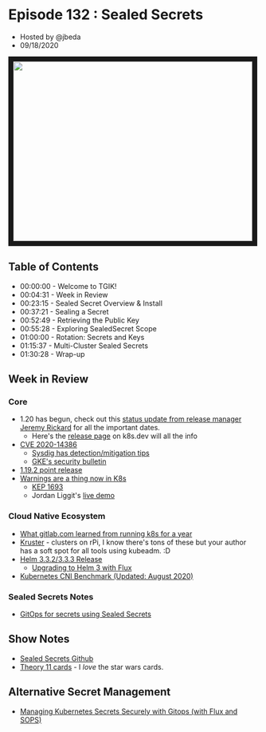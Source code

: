 # Episode 132 : Sealed Secrets

- Hosted by @jbeda
- 09/18/2020

<!--- Thumbnailed embed of the video, n8Xo_ghCIOSY is the video id from the youtube url --->

<a href="https://www.youtube.com/watch?x-cDk8DIvwE
" target="_blank"><img src="http://img.youtube.com/vi/x-cDk8DIvwE/hqdefault.jpg" width="480" height="360" border="10" /></a>

## Table of Contents

- 00:00:00 - Welcome to TGIK!
- 00:04:31 - Week in Review
- 00:23:15 - Sealed Secret Overview & Install
- 00:37:21 - Sealing a Secret
- 00:52:49 - Retrieving the Public Key
- 00:55:28 - Exploring SealedSecret Scope
- 01:00:00 - Rotation: Secrets and Keys
- 01:15:37 - Multi-Cluster Sealed Secrets
- 01:30:28 - Wrap-up

## Week in Review

### Core

- 1.20 has begun, check out this [status update from release manager Jeremy Rickard](https://groups.google.com/g/kubernetes-dev/c/-ErnMdUrDIE) for all the important dates.
    - Here's the [release page](https://www.kubernetes.dev/resources/release/) on k8s.dev will all the info 
- [CVE 2020-14386](https://cve.mitre.org/cgi-bin/cvename.cgi?name=CVE-2020-14386)
    - [Sysdig has detection/mitigation tips](https://sysdig.com/blog/cve-2020-14386-falco/)
    - [GKE's security bulletin](https://cloud.google.com/kubernetes-engine/docs/security-bulletins#gcp-2020-012)
- [1.19.2 point release](https://github.com/kubernetes/kubernetes/blob/master/CHANGELOG/CHANGELOG-1.19.md#changelog-since-v1191) 
- [Warnings are a thing now in K8s](https://kubernetes.io/blog/2020/09/03/warnings/)
    - [KEP 1693](https://github.com/kubernetes/enhancements/tree/master/keps/sig-api-machinery/1693-warnings)
    - Jordan Liggit's [live demo](https://www.youtube.com/watch?v=6Wn_dIEg0E8)

### Cloud Native Ecosystem

- [What gitlab.com learned from running k8s for a year](https://about.gitlab.com/blog/2020/09/16/year-of-kubernetes/)
- [Kruster](https://cruster.io/learn/demo/) - clusters on rPi, I know there's tons of these but your author has a soft spot for all tools using kubeadm. :D
- [Helm 3.3.2/3.3.3 Release](https://github.com/helm/helm/releases/tag/v3.3.2)
    - [Upgrading to Helm 3 with Flux](https://itnext.io/upgrading-to-helm-3-with-flux-cd-6b7014223a51)
- [Kubernetes CNI Benchmark (Updated: August 2020)](https://itnext.io/benchmark-results-of-kubernetes-network-plugins-cni-over-10gbit-s-network-updated-august-2020-6e1b757b9e49)


### Sealed Secrets Notes

- [GitOps for secrets using Sealed Secrets](https://github.com/swade1987/gitops-with-secrets)

## Show Notes

* [Sealed Secrets Github](https://github.com/bitnami-labs/sealed-secrets)
* [Theory 11 cards](store.theory11.com) - I *love* the star wars cards.

## Alternative Secret Management

- [Managing Kubernetes Secrets Securely with Gitops (with Flux and SOPS)](https://itnext.io/managing-kubernetes-secrets-securely-with-gitops-b8174b4f4d30)